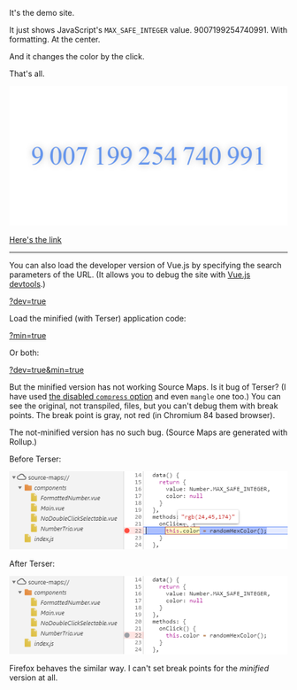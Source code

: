 It's the demo site. 

It just shows JavaScript's `MAX_SAFE_INTEGER` value. 
9007199254740991.
With formatting. At the center.

And it changes the color by the click. 

That's all.


![9 007 199 254 740 991](imgs/site.png "00 1F FF FF FF FF FF FF")

[Here's the link](https://alttiri.github.io/formatted-number/)

---

You can also load the developer version of Vue.js by specifying the search parameters of the URL.
(It allows you to debug the site with [Vue.js devtools](https://chrome.google.com/webstore/detail/vuejs-devtools/nhdogjmejiglipccpnnnanhbledajbpd).)

[?dev=true](https://alttiri.github.io/formatted-number/?dev=true)

Load the minified (with Terser) application code:

[?min=true](https://alttiri.github.io/formatted-number/?min=true)

Or both:

[?dev=true&min=true](https://alttiri.github.io/formatted-number/?dev=true&min=true)


But the minified version has not working Source Maps. Is it bug of Terser? 
(I have used [the disabled `compress` option](https://github.com/terser/terser#source-maps-and-debugging) 
and even `mangle` one too.)
You can see the original, not transpiled, files, but you can't debug them with break points.
The break point is gray, not red (in Chromium 84 based browser).

The not-minified version has no such bug. (Source Maps are generated with Rollup.)

Before Terser:

![debuggable](imgs/debuggable.png "The break point is red")

After Terser:

![not-debuggable](imgs/not-debuggable.png "The break point is gray")

Firefox behaves the similar way. I can't set break points for the _minified_ version at all.
